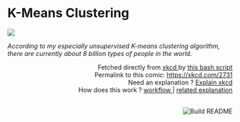 # <b>K-Means Clustering</b>

[![](https://imgs.xkcd.com/comics/k_means_clustering.png)](https://xkcd.com/2731)

<i>According to my especially unsupervised K-means clustering algorithm, there are currently about 8 billion types of people in the world.</i>

<div align="right">
  Fetched directly from
  <a href="https://xkcd.com">
    xkcd
  </a>
  by
  <a href="https://github.com/Vanille-N/Vanille-N/blob/master/fetch">
    this bash script
  </a>
</div>
<div align="right">
  Permalink to this comic:
  <a href="https://xkcd.com/2731">
    https://xkcd.com/2731
  </a>
</div>
<div align="right">
  Need an explanation ?
  <a href="https://www.explainxkcd.com/wiki/index.php/2731">
    Explain xkcd
  </a>
</div>
<div align="right">
  How does this work ?
  <a href="https://github.com/Vanille-N/Vanille-N/blob/master/.github/workflows/build.yml">
    workflow
  </a>
  |
  <a href="https://simonwillison.net/2020/Jul/10/self-updating-profile-readme/">
    related explanation
  </a>
</div><br>

<a href="https://github.com/Vanille-N/Vanille-N/actions"><img src="https://github.com/Vanille-N/Vanille-N/workflows/Build%20README/badge.svg" align="right" alt="Build README"></a>
